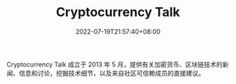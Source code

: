 ﻿---
weight: 
title: "Cryptocurrency Talk"
description: "Cryptocurrency Talk 成立于 2013 年 5 月，提供有关加密货币、区块链技术的新闻、信息和讨论，挖掘技术细节，以及来自社区可信赖成员的直接建议"
date: 2022-07-19T21:57:40+08:00
lastmod: 2022-07-19T16:45:40+08:00
draft: false
authors: ["june"]
featuredImage: "cryptocurrency-talk.jpg"
link: "https://www.cryptocurrencytalks.org/"
tags: ["元宇宙社区","Cryptocurrency Talk"]
categories: ["navigation"]
navigation: ["元宇宙社区"]
lightgallery: true
toc: true
pinned: false
recommend: false
recommend1: false
---
Cryptocurrency Talk 成立于 2013 年 5 月，提供有关加密货币、区块链技术的新闻、信息和讨论，挖掘技术细节，以及来自社区可信赖成员的直接建议。
